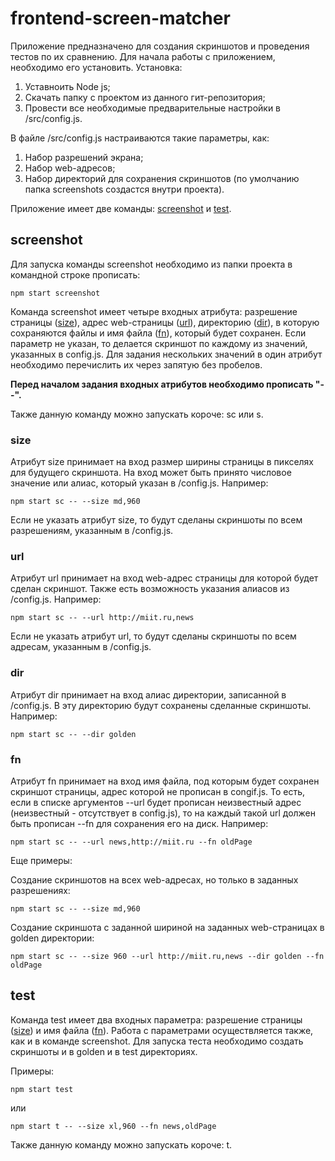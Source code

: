 # frontend-screen-matcher

Приложение предназначено для создания скриншотов и проведения тестов по их сравнению.
Для начала работы с приложением, необходимо его установить. Установка: 
1. Уставноить Node js;
2. Скачать папку с проектом из данного гит-репозитория;
3. Провести все необходимые предварительные настройки в /src/config.js.

В файле /src/config.js настраиваются такие параметры, как:
1. Набор разрешений экрана;
2. Набор web-адресов;
3. Набор директорий для сохранения скриншотов (по умолчанию папка screenshots создастся внутри проекта).

Приложение имеет две команды: [screenshot](https://github.com/Adusya/frontend-screen-matcher/blob/master/README.md#screenshot) и [test](https://github.com/Adusya/frontend-screen-matcher/blob/master/README.md#test).

## screenshot
Для запуска команды screenshot необходимо из папки проекта в командной строке прописать:

    npm start screenshot

Команда screenshot имеет четыре входных атрибута: разрешение страницы ([size](https://github.com/Adusya/frontend-screen-matcher/blob/master/README.md#size)), адрес web-страницы ([url](https://github.com/Adusya/frontend-screen-matcher/blob/master/README.md#url)), директорию ([dir](https://github.com/Adusya/frontend-screen-matcher/blob/master/README.md#dir)), в которую сохраняются файлы и имя файла ([fn](https://github.com/Adusya/frontend-screen-matcher/blob/master/README.md#fn)), который будет сохранен. Если параметр не указан, то делается скриншот по каждому из значений, указанных в config.js. Для задания нескольких значений в один атрибут необходимо перечислить их через запятую без пробелов.

**Перед началом задания входных атрибутов необходимо прописать "--".**

Также данную команду можно запускать короче: sc или s.

### size

Атрибут size принимает на вход размер ширины страницы в пикселях для будущего скриншота. На вход может быть принято числовое значение или алиас, который указан в /config.js. Например:

    npm start sc -- --size md,960
    
Если не указать атрибут size, то будут сделаны скриншоты по всем разрешениям, указанным в /config.js.

### url

Атрибут url принимает на вход web-адрес страницы для которой будет сделан скриншот. Также есть возможность указания алиасов из /config.js. Например:

    npm start sc -- --url http://miit.ru,news
    
Если не указать атрибут url, то будут сделаны скриншоты по всем адресам, указанным в /config.js.
    
### dir

Атрибут dir принимает на вход алиас директории, записанной в /config.js. В эту директорию будут сохранены сделанные скриншоты. Например:

    npm start sc -- --dir golden
    
### fn

Атрибут fn принимает на вход имя файла, под которым будет сохранен скриншот страницы, адрес которой не прописан в congif.js. То есть, если в списке аргументов --url будет прописан неизвестный адрес (неизвестный - отсутствует в config.js), то на каждый такой url должен быть прописан --fn для сохранения его на диск. Например:

    npm start sc -- --url news,http://miit.ru --fn oldPage

Еще примеры:

Создание скриншотов на всех web-адресах, но только в заданных разрешениях:

    npm start sc -- --size md,960

Создание скриншота с заданной шириной на заданных web-страницах в golden директории:

    npm start sc -- --size 960 --url http://miit.ru,news --dir golden --fn oldPage


## test
Команда test имеет два входных параметра: разрешение страницы ([size](https://github.com/Adusya/frontend-screen-matcher/blob/master/README.md#size)) и имя файла ([fn](https://github.com/Adusya/frontend-screen-matcher/blob/master/README.md#fn)). Работа с параметрами осуществляется также, как и в команде screenshot. Для запуска теста необходимо создать скриншоты и в golden и в test директориях. 

Примеры:

    npm start test
    
или
    
    npm start t -- --size xl,960 --fn news,oldPage
    
Также данную команду можно запускать короче: t.
    
